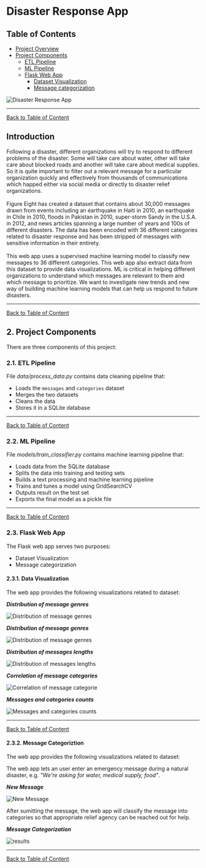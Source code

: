 # Disaster Response App

<a id='index'></a>
## Table of Contents
- [Project Overview](#overview)
- [Project Components](#components)
  - [ETL Pipeline](#etl_pipeline)
  - [ML Pipeline](#ml_pipeline)
  - [Flask Web App](#flask)
  	- [Dataset Visualization](#visual)
  	- [Message categorization](#category)

![Disaster Response App](gif/disaster.gif)
<hr/> 

[Back to Table of Content](#index)


<a id='overview'></a>
## Introduction
Following a disaster, different organizations will try to respond to different problems of the disaster. Some will take care about water, other will take care about blocked roads and another will take care about medical supplies. So it is quite important to filter out a relevant message for a particular organization quickly and effectively from thousands of communications which happed either via social media or directly to disaster relief organizations. <br/> <br/>
Figure Eight has created a dataset that contains about 30,000 messages drawn from events including an earthquake in Haiti in 2010, an earthquake in Chile in 2010, floods in Pakistan in 2010, super-storm Sandy in the U.S.A. in 2012, and news articles spanning a large number of years and 100s of different disasters. The data has been encoded with 36 different categories related to disaster response and has been stripped of messages with sensitive information in their entirety.<br/> <br/>
This web app uses a supervised machine learning model to classify new messages to 36 different categories. This web app also extract data from this dataset to provide data visualizations. ML is critical in helping different organizations to understand which messages are relevant to them and which message to prioritize.  We want to investigate new trends and new way of building machine learning models that can help us respond to future disasters.  <br/>
<hr/> 

[Back to Table of Content](#index)

<a id='components'></a>
## 2. Project Components

There are three components of this project:

<a id='etl_pipeline'></a>
### 2.1. ETL Pipeline

File _data/process_data.py_ contains data cleaning pipeline that:

- Loads the `messages` and `categories` dataset
- Merges the two datasets
- Cleans the data
- Stores it in a SQLite database
<hr/> 

[Back to Table of Content](#index)

<a id='ml_pipeline'></a>
### 2.2. ML Pipeline

File _models/train_classifier.py_ contains machine learning pipeline that:

- Loads data from the SQLite database
- Splits the data into training and testing sets
- Builds a text processing and machine learning pipeline
- Trains and tunes a model using GridSearchCV
- Outputs result on the test set
- Exports the final model as a pickle file
<hr/> 

[Back to Table of Content](#index)

<a id='flask'></a>
### 2.3. Flask Web App
The Flask web app serves two purposes:

- Dataset Visualization
- Message categorization

<a id='visual'></a>
#### 2.3.1. Data Visualization
The web app provides the following visualizations related to dataset:

**_Distribution of message genres_**

![Distribution of message genres](gif/graph1.PNG)

**_Distribution of message genres_**

![Distribution of message genres](gif/graph2.PNG)

**_Distribution of messages lengths_**

![Distribution of messages lengths](gif/graph3.PNG)

**_Correlation of message categories_**

![Correlation of message categorie](gif/graph4.PNG)

**_Messages and categories counts_**

![Messages and categories counts](gif/graph5.PNG)
<hr/> 

[Back to Table of Content](#index)

<a id='category'></a>
#### 2.3.2. Message  Categoriztion
The web app provides the following visualizations related to dataset:

The web app lets an user enter an emergency message during a natural disaster, e.g. _"We're asking for water, medical supply, food"_.

**_New Message_**

![New Message](gif/new.PNG)

After sumitting the message, the web app will classify the message into categories so that appropriate relief agency can be reached out for help.

**_Message Categorization_**

![results](gif/result.PNG)
<hr/> 

[Back to Table of Content](#index)